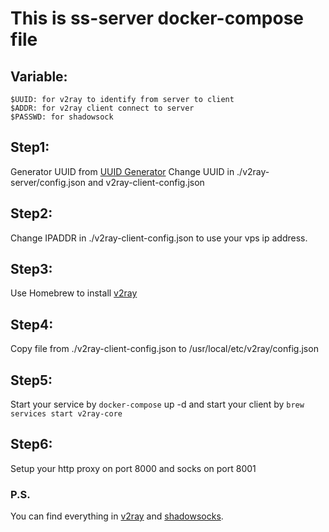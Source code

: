 # This is ss-server docker-compose file
## Variable:
```
$UUID: for v2ray to identify from server to client
$ADDR: for v2ray client connect to server
$PASSWD: for shadowsock
```

## Step1:
Generator UUID from [UUID Generator](https://www.uuidgenerator.net/)
Change UUID in ./v2ray-server/config.json and v2ray-client-config.json

## Step2:
Change IPADDR in ./v2ray-client-config.json to use your vps ip address.

## Step3:
Use Homebrew to install [v2ray](https://github.com/v2ray/homebrew-v2ray)

## Step4:
Copy file from ./v2ray-client-config.json to /usr/local/etc/v2ray/config.json

## Step5:
Start your service by ```docker-compose``` up -d and start your client by ```brew services start v2ray-core```

## Step6:
Setup your http proxy on port 8000 and socks on port 8001


### P.S.
You can find everything in [v2ray](https://github.com/v2ray/v2ray-core) and [shadowsocks](https://github.com/shadowsocks/shadowsocks-libev).
